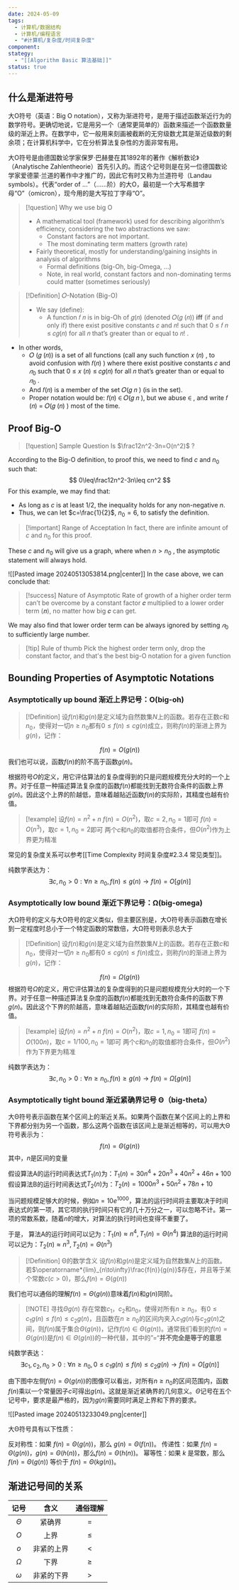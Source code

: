 ```yaml
---
date: 2024-05-09
tags:
  - 计算机/数据结构
  - 计算机/编程语言
  - "#计算机/复杂度/时间复杂度"
component: 
stategy:
  - "[[Algorithm Basic 算法基础]]"
status: true
---
```

## 什么是渐进符号
大O符号（英语：Big O notation），又称为渐进符号，是用于描述函数渐近行为的数学符号。更确切地说，它是用另一个（通常更简单的）函数来描述一个函数数量级的渐近上界。在数学中，它一般用来刻画被截断的无穷级数尤其是渐近级数的剩余项；在计算机科学中，它在分析算法复杂性的方面非常有用。

大O符号是由德国数论学家保罗·巴赫曼在其1892年的著作《解析数论》（Analytische Zahlentheorie）首先引入的。而这个记号则是在另一位德国数论学家爱德蒙·兰道的著作中才推广的，因此它有时又称为兰道符号（Landau symbols）。代表“order of ...”（……阶）的大O，最初是一个大写希腊字母“Ο”（omicron），现今用的是大写拉丁字母“O”。

> [!question] Why we use big O
> - A mathematical tool (framework) used for describing algorithm’s efficiency, considering the two abstractions we saw:
> 	- Constant factors are not important.
> 	- The most dominating term matters (growth rate)
> - Fairly theoretical, mostly for understanding/gaining insights in analysis of algorithms
> 	- Formal definitions (big-Oh, big-Omega, ...)
> 	- Note, in real world, constant factors and non-dominating terms could  matter (sometimes seriously)

> [!Definition] 𝑂-Notation (Big-O)
> - We say (define):
> 	- A function 𝑓 𝑛 is in big-Oh of 𝑔(𝑛) (denoted 𝑂(𝑔 (𝑛)) **iff** (if and only if) there exist positive constants 𝑐 and 𝑛! such that 0 ≤ 𝑓 𝑛 ≤ 𝑐𝑔(𝑛) for all 𝑛 that’s greater than or equal to 𝑛! .

 - In other words,
	- 𝑂 (𝑔 (𝑛)) is a set of all functions (call any such function 𝑥 (𝑛) , to avoid confusion with 𝑓(𝑛) ) where there exist positive constants 𝑐 and $𝑛_0$ such that 0 ≤ 𝑥 (𝑛) ≤ 𝑐𝑔(𝑛) for all 𝑛 that’s greater than or equal to $𝑛_0$ .
	- And 𝑓(𝑛) is a member of the set 𝑂(𝑔 𝑛 ) (is in the set).
	- Proper notation would be: 𝑓(𝑛) ∈ 𝑂(𝑔 𝑛 ), but we abuse ∈ , and write 𝑓 (𝑛) = 𝑂(𝑔 (𝑛) ) most of the time.

## Proof Big-O

> [!question] Sample Question
> Is $\frac12n^2-3n=O(n^2)$ ?

According to the Big-O definition, to proof this, we need to find $c$ and $n_0$ such that:
$$
0\leq\frac12n^2-3n\leq cn^2
$$
For this example, we may find that:
- As long as $c$ is at least $1/2$, the inequality holds for any non-negative $n$.
- Thus, we can let $c=\frac{1}{2}$, $n_0=6$, to satisfy the definition.

> [!important] Range of Acceptation
> In fact, there are infinite amount of  $c$ and $n_0$ for this proof.

These  $c$ and $n_0$ will give us a graph, where when $n>n_0$ , the asymptotic statement will always hold.

![[Pasted image 20240513053814.png|center]]
In the case above, we can conclude that:

> [!success] Nature of Asymptotic
> Rate of growth of a higher order term can’t be overcome by a constant factor 𝒄 multiplied to a lower order term (𝒏), no matter how big 𝒄 can get.

We may also find that lower order term can be always ignored by setting $𝑛_0$ to sufficiently large number.

> [!tip] Rule of thumb
> Pick the highest order term only, drop the constant factor, and that's the best big-O notation for a given function
## Bounding Properties of Asymptotic Notations
### Asymptotically up bound 渐近上界记号：O(big-oh)

> [!Definition]
> 设$f(n)$和$g(n)$是定义域为自然数集$N$上的函数。若存在正数$c$和$n_0$，使得对一切$n\geq n_0$都有$0\leq f(n)\leq cg(n)$成立，则称$f(n)$的渐进上界为$g(n)$，记作：

$$
f(n) = O(g(n))
$$
我们也可以说，函数$f(n)$的阶不高于函数$g(n)$。

根据符号$O$的定义，用它评估算法的复杂度得到的只是问题规模充分大时的一个上界。对于任意一种描述算法复杂度的函数$f(n)$都能找到无数符合条件的函数上界$g(n)$。因此这个上界的阶越低，意味着越贴近函数$f(n)$的实际阶，其精度也越有价值。

> [!example] 设$f(n)=n^2+n$
> $f(n)=O(n^2)$，取$c=2,n_0=1$即可
> $f(n)=O(n^3)$，取$c=1,n_0=2$即可
> 两个$c$和$n_0$的取值都符合条件，但$O(n^2)$作为上界更为精准

常见的复杂度关系可以参考[[Time Complexity 时间复杂度#2.3.4 常见类型]]。

纯数学表达为：
$$
\exists c,n_0>0 :\forall n \ge n_0,f(n)\le g(n)\rightarrow f(n)=O[g(n)]
$$
### Asymptotically low bound 渐近下界记号：Ω(big-omega)
大Ω符号的定义与大O符号的定义类似，但主要区别是，大O符号表示函数在增长到一定程度时总小于一个特定函数的常数倍，大Ω符号则表示总大于
 > [!Definition]
 > 设$f(n)$和$g(n)$是定义域为自然数集$N$上的函数。若存在正数$c$和$n_0$，使得对一切$n\geq n_0$都有$0\leq cg(n)\leq f(n)$成立，则称$f(n)$的渐进上界为$g(n)$，记作：

$$
f(n) = \Omega(g(n))
$$
根据符号$\Omega$的定义，用它评估算法的复杂度得到的只是问题规模充分大时的一个下界。对于任意一种描述算法复杂度的函数$f(n)$都能找到无数符合条件的函数下界$g(n)$。因此这个下界的阶越高，意味着越贴近函数$f(n)$的实际阶，其精度也越有价值。

> [!example] 设$f(n)=n^2+n$
> $f(n)=O(n^2)$，取$c=1,n_0=1$即可
> $f(n)=O(100n)$，取$c=1/100,n_0=1$即可
> 两个$c$和$n_0$的取值都符合条件，但$O(n^2)$作为下界更为精准

纯数学表达为：
$$
\exists c,n_0>0 :\forall n \ge n_0,f(n)\ge g(n)\rightarrow f(n)=\Omega[g(n)]
$$
### Asymptotically tight bound 渐近紧确界记号 Θ（big-theta）
大Θ符号表示函数在某个区间上的渐近关系。如果两个函数在某个区间上的上界和下界都分别为另一个函数，那么这两个函数在该区间上是渐近相等的，可以用大Θ符号表示为：
$$f(n) = Θ(g(n))$$
其中，$n$是区间的变量

假设算法A的运行时间表达式$T_1(n)$为：$T_1\left(n\right)=30n^4+20n^3+40n^2+46n+100$
假设算法B的运行时间表达式$T_2(n)$为：$T_2\left(n\right)=1000n^3+50n^2+78n+10$

当问题规模足够大的时候，例如$n=10e^{1000}$，算法的运行时间将主要取决于时间表达式的第一项，其它项的执行时间只有它的几十万分之一，可以忽略不计。第一项的常数系数，随着$n$的增大，对算法的执行时间也变得不重要了。

于是，
算法A的运行时间可以记为：$T_1\left(n\right)\approx n^4,T_1\left(n\right)=\Theta(n^4)$
算法B的运行时间可以记为：$T_2\left(n\right)\approx n^3,T_2\left(n\right)=\Theta(n^3)$

> [!Definition] Θ的数学含义
>  设$f(n)$和$g(n)$是定义域为自然数集$N$上的函数。若$\operatorname*{lim}_{n\to\infty}\frac{f(n)}{g(n)}$存在，并且等于某个常数$c(c>0)$，那么$f(n)=\Theta(g(n))$

我们也可以通俗的理解$f(n)=\Theta(g(n))$意味着$f(n)$和$g(n)$同阶。

> [!NOTE] 寻找$\Theta g(n)$
> 存在常数$c_1$，$c_2$和$n_0$，使得对所有$n\geq n_0$，有$0\leq c_1g(n)\leq f(n)\leq c_2g(n)$，且函数在$n\geq n_0$的区间内夹入$c_1g(n)$与$c_2g(n)$之间，则$f(n)$属于集合$\Theta(g(n))$，记作$f(n)\in\Theta(g(n))$。通常我们看到的$f(n)=\Theta(g(n))$是$f(n)\in\Theta(g(n))$的一种代替，其中的”$=$“**并不完全是等于的意思**

纯数学表达：
$$
\exists c_1,c_2,n_0>0 :\forall n \ge n_0,0\leq c_1g(n)\leq f(n)\leq c_2g(n)\rightarrow f(n)=O[g(n)]
$$

由下图中左侧$f(n)=\Theta(g(n))$的图像可以看出，对所有$n\geq n_0$的区间范围内，函数$f(n)$乘以一个常量因子$c$可得出$g(n)$。这就是渐近紧确界的几何意义。$\Theta$记号在五个记号中，要求是最严格的，因为$g(n)$需要同时满足上界和下界的要求。

![[Pasted image 20240513233049.png|center]]

大Θ符号具有以下性质：

反对称性：如果 $f(n) = Θ(g(n))$，那么 $g(n) = Θ(f(n))$。
传递性：如果 $f(n) = Θ(g(n))$，$g(n) = Θ(h(n))$，那么$f(n) = Θ(h(n))$。
幂等性：如果 $k$ 是常数，那么 $f(n) = Θ(g(n))$ 等价于 $f(n) = Θ(kg(n))$。
## 渐进记号间的关系

|  **记号**  | **含义** | **通俗理解** |
| :------: | :----: | :------: |
| $\Theta$ |  紧确界   |   $=$    |
|   $O$    |   上界   |  $\le$   |
|   $o$    | 非紧的上界  |   &lt;   |
| $\Omega$ |   下界   |  $\ge$   |
| $\omega$ | 非紧的下界  |   &gt;   |